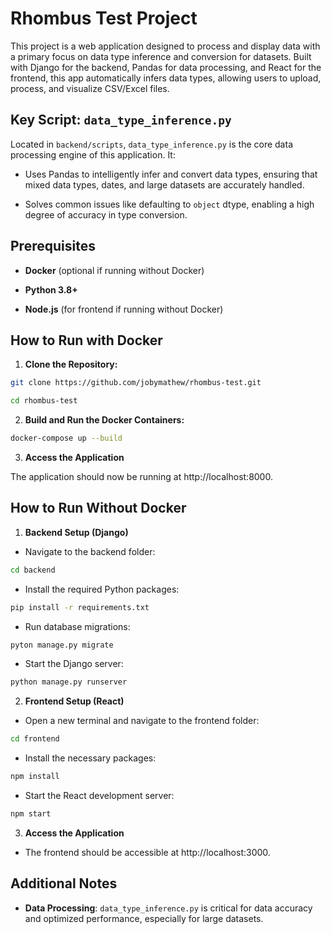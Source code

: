 # Rhombus Test Project

  

This project is a web application designed to process and display data with a primary focus on data type inference and conversion for datasets. Built with Django for the backend, Pandas for data processing, and React for the frontend, this app automatically infers data types, allowing users to upload, process, and visualize CSV/Excel files.

  

## Key Script: `data_type_inference.py`

Located in `backend/scripts`, `data_type_inference.py` is the core data processing engine of this application. It:

- Uses Pandas to intelligently infer and convert data types, ensuring that mixed data types, dates, and large datasets are accurately handled.

- Solves common issues like defaulting to `object` dtype, enabling a high degree of accuracy in type conversion.

  

## Prerequisites

-  **Docker** (optional if running without Docker)

-  **Python 3.8+**

-  **Node.js** (for frontend if running without Docker)

  

## How to Run with Docker

  

1.  **Clone the Repository:**

```bash
git clone https://github.com/jobymathew/rhombus-test.git

cd rhombus-test
```
2. **Build and Run the Docker Containers:**
```bash
docker-compose up --build
```
3. **Access the Application**

The application should now be running at http://localhost:8000.

## How to Run Without Docker

1. **Backend Setup (Django)**


 - Navigate to the backend folder:

```bash
cd backend
```

 - Install the required Python packages:


```bash
pip install -r requirements.txt
```

 - Run database migrations:


```bash
pyton manage.py migrate
```

 - Start the Django server:

```bash
python manage.py runserver
```

2. **Frontend Setup (React)**


 - Open a new terminal and navigate to the frontend folder:

```bash
cd frontend
```

 - Install the necessary packages:
```bash
npm install
```

 - Start the React development server:
```bash
npm start
```

3. **Access the Application**
- The frontend should be accessible at http://localhost:3000.

## Additional Notes

 - **Data Processing**: `data_type_inference.py` is critical for data accuracy and optimized performance, especially for large datasets.
